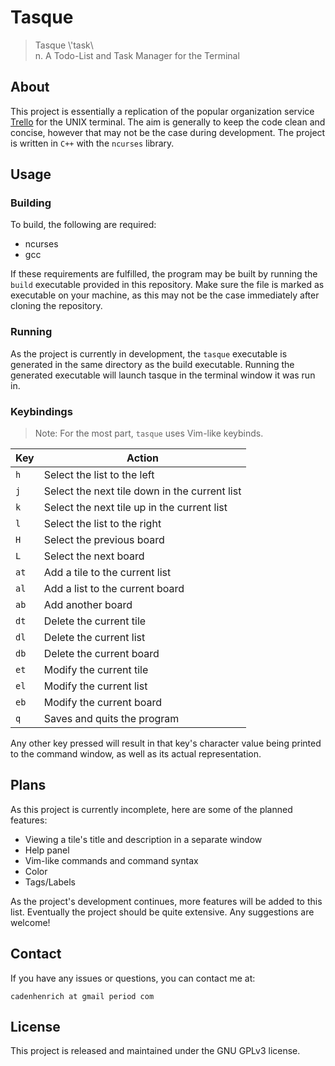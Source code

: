 # Tasque
> Tasque \\'task\\\
> n. A Todo-List and Task Manager for the Terminal

## About
This project is essentially a replication of the popular organization service [Trello](https://trello.com/) for the UNIX terminal. The aim is generally to keep the code clean and concise, however that may not be the case during development. The project is written in `C++` with the `ncurses` library.

## Usage
### Building
To build, the following are required:
+ ncurses
+ gcc

If these requirements are fulfilled, the program may be built by running the `build` executable provided in this repository. Make sure the file is marked as executable on your machine, as this may not be the case immediately after cloning the repository.
### Running
As the project is currently in development, the `tasque` executable is generated in the same directory as the build executable. Running the generated executable will launch tasque in the terminal window it was run in.
### Keybindings
> Note: For the most part, `tasque` uses Vim-like keybinds.

| Key  | Action                                        |
|------|-----------------------------------------------|
| `h`  | Select the list to the left                   |
| `j`  | Select the next tile down in the current list |
| `k`  | Select the next tile up in the current list   |
| `l`  | Select the list to the right                  |
| `H`  | Select the previous board                     |
| `L`  | Select the next board                         |
| `at` | Add a tile to the current list                |
| `al` | Add a list to the current board               |
| `ab` | Add another board                             |
| `dt` | Delete the current tile                       |
| `dl` | Delete the current list                       |
| `db` | Delete the current board                      |
| `et` | Modify the current tile                       |
| `el` | Modify the current list                       |
| `eb` | Modify the current board                      |
| `q`  | Saves and quits the program                   |

Any other key pressed will result in that key's character value being printed to the command window, as well as its actual representation.

## Plans
As this project is currently incomplete, here are some of the planned features:
+ Viewing a tile's title and description in a separate window
+ Help panel
+ Vim-like commands and command syntax
+ Color
+ Tags/Labels

As the project's development continues, more features will be added to this list. Eventually the project should be quite extensive. Any suggestions are welcome!

## Contact
If you have any issues or questions, you can contact me at:

`cadenhenrich at gmail period com`

## License
This project is released and maintained under the GNU GPLv3 license.
